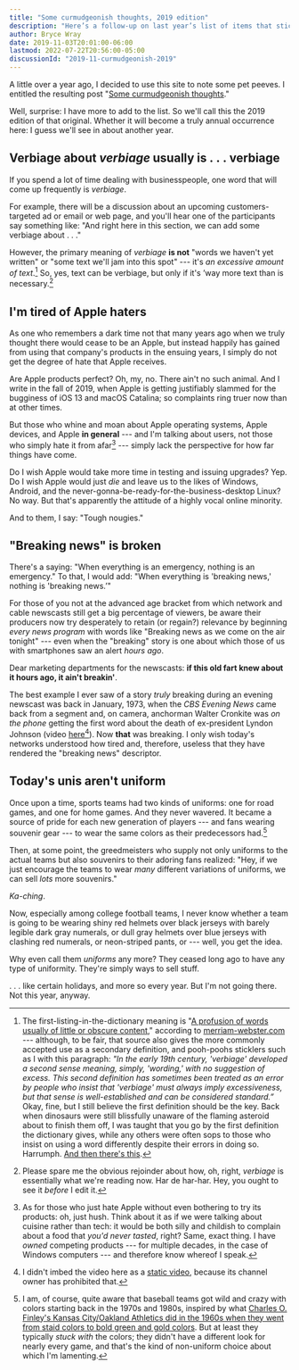 ```yaml
---
title: "Some curmudgeonish thoughts, 2019 edition"
description: "Here’s a follow-up on last year’s list of items that stick in my craw."
author: Bryce Wray
date: 2019-11-03T20:01:00-06:00
lastmod: 2022-07-22T20:56:00-05:00
discussionId: "2019-11-curmudgeonish-2019"
---
```


A little over a year ago, I decided to use this site to note some pet peeves. I entitled the resulting post "[Some curmudgeonish thoughts](/posts/2018/11/some-curmudgeonish-thoughts/)."

Well, surprise: I have more to add to the list. So we'll call this the 2019 edition of that original. Whether it will become a truly annual occurrence here: I guess we'll see in about another year.

## Verbiage about *verbiage* usually is .&nbsp;.&nbsp;.&nbsp;verbiage

If you spend a lot of time dealing with businesspeople, one word that will come up frequently is *verbiage*.

For example, there will be a discussion about an upcoming customers-targeted ad or email or web page, and you'll hear one of the participants say something like: "And right here in this section, we can add some verbiage about&nbsp;.&nbsp;.&nbsp;."

However, the primary meaning of *verbiage* **is not** "words we haven't yet written" or "some text we'll jam into this spot" --- it's *an excessive amount of text*.[^verbiageMW] So, yes, text can be verbiage, but only if it's ’way more text than is necessary.[^snark]

[^verbiageMW]: The first-listing-in-the-dictionary meaning is "[A profusion of words usually of little or obscure content](https://www.merriam-webster.com/dictionary/verbiage)," according to [merriam-webster.com](https://www.merriam-webster.com) --- although, to be fair, that source also gives the more commonly accepted use as a secondary definition, and pooh-poohs sticklers such as I with this paragraph: *"In the early 19th century, 'verbiage' developed a second sense meaning, simply, 'wording,' with no suggestion of excess. This second definition has sometimes been treated as an error by people who insist that 'verbiage' must always imply excessiveness, but that sense is well-established and can be considered standard.”* Okay, fine, but I still believe the first definition should be the key. Back when dinosaurs were still blissfully unaware of the flaming asteroid about to finish them off, I was taught that you go by the first definition the dictionary gives, while any others were often sops to those who insist on using a word differently despite their errors in doing so. Harrumph. [And then there's this](https://www.grammarly.com/blog/what-is-verbiage/).

[^snark]: Please spare me the obvious rejoinder about how, oh, right, *verbiage* is essentially what we're reading now. Har de har-har. Hey, you ought to see it *before* I edit it.

## I'm tired of Apple haters

As one who remembers a dark time not that many years ago when we truly thought there would cease to be an Apple, but instead happily has gained from using that company's products in the ensuing years, I simply do not get the degree of hate that Apple receives.

Are Apple products perfect? Oh, my, no. There ain't no such animal. And I write in the fall of 2019, when Apple is getting justifiably slammed for the bugginess of iOS 13 and macOS Catalina; so complaints ring truer now than at other times.

But those who whine and moan about Apple operating systems, Apple devices, and Apple **in general** --- and I'm talking about users, not those who simply hate it from afar[^dontcare] --- simply lack the perspective for how far things have come.

[^dontcare]: As for those who just hate Apple without even bothering to try its products: oh, just hush. Think about it as if we were talking about cuisine rather than tech: it would be both silly and childish to complain about a food that *you'd never tasted*, right? Same, exact thing. I have *owned* competing products --- for multiple decades, in the case of Windows computers --- and therefore know whereof I speak.

Do I wish Apple would take more time in testing and issuing upgrades? Yep. Do I wish Apple would just *die* and leave us to the likes of Windows, Android, and the never-gonna-be-ready-for-the-business-desktop Linux? No way. But that's apparently the attitude of a highly vocal online minority.

And to them, I say: "Tough nougies."

## "Breaking news" is broken

There's a saying: "When everything is an emergency, nothing is an emergency." To that, I would add: "When everything is 'breaking news,' nothing is 'breaking news.’"

For those of you not at the advanced age bracket from which network and cable newscasts still get a big percentage of viewers, be aware their producers now try desperately to retain (or regain?) relevance by beginning *every news program* with words like "Breaking news as we come on the air tonight" --- even when the "breaking" story is one about which those of us with smartphones saw an alert *hours ago*.

Dear marketing departments for the newscasts: **if this old fart knew about it hours ago, it ain't breakin'**.

The best example I ever saw of a story *truly* breaking during an evening newscast was back in January, 1973, when the *CBS Evening News* came back from a segment and, on camera, anchorman Walter Cronkite was *on the phone* getting the first word about the death of ex-president Lyndon Johnson (video [here](https://www.youtube.com/watch?v=KGQs9htF9kQ)[^noEmbed]). Now **that** was breaking. I only wish today's networks understood how tired and, therefore, useless that they have rendered the "breaking news" descriptor.

[^noEmbed]: I didn't imbed the video here as a [static video](/posts/2021/09/gems-in-rough-09/#privacy-respecting-youtubeembeds), because its channel owner has prohibited that.

## Today's unis aren't uniform

Once upon a time, sports teams had two kinds of uniforms: one for road games, and one for home games. And they never wavered. It became a source of pride for each new generation of players --- and fans wearing souvenir gear --- to wear the same colors as their predecessors had.[^CharlieO]

[^CharlieO]: I am, of course, quite aware that baseball teams got wild and crazy with colors starting back in the 1970s and 1980s, inspired by what [Charles O. Finley's Kansas City/Oakland Athletics did in the 1960s when they went from staid colors to bold green and gold colors](https://www.mlb.com/cut4/the-as-wear-green-because-of-charlie-finley/c-219365416). But at least they typically *stuck with* the colors; they didn't have a different look for nearly every game, and that's the kind of non-uniform choice about which I'm lamenting.

Then, at some point, the greedmeisters who supply not only uniforms to the actual teams but also souvenirs to their adoring fans realized: "Hey, if we just encourage the teams to wear *many* different variations of uniforms, we can sell *lots* more souvenirs."

*Ka-ching*.

Now, especially among college football teams, I never know whether a team is going to be wearing shiny red helmets over black jerseys with barely legible dark gray numerals, or dull gray helmets over blue jerseys with clashing red numerals, or neon-striped pants, or --- well, you get the idea.

Why even call them *uniforms* any more? They ceased long ago to have any type of uniformity. They're simply ways to sell stuff.

.&nbsp;.&nbsp;. like certain holidays, and more so every year. But I'm not going there. Not this year, anyway.
